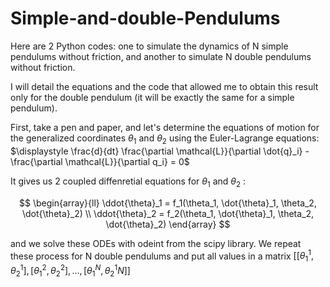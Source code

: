 # Simple-and-double-Pendulums
Here are 2 Python codes: one to simulate the dynamics of N simple pendulums without friction, and another to simulate N double pendulums without friction.

I will detail the equations and the code that allowed me to obtain this result only for the double pendulum (it will be exactly the same for a simple pendulum).

First, take a pen and paper, and let's determine the equations of motion for the generalized coordinates $\theta_1$ and $\theta_2$ using the Euler-Lagrange equations: $\displaystyle \frac{d}{dt} \frac{\partial \mathcal{L}}{\partial \dot{q}_i} - \frac{\partial \mathcal{L}}{\partial q_i} = 0$

It gives us 2 coupled diffenretial equations for $\theta_1$ and $\theta_2$ :

$$
    \begin{array}{ll}
        \ddot{\theta}_1 = f_1(\theta_1, \dot{\theta}_1, \theta_2, \dot{\theta}_2) \\
        \ddot{\theta}_2 = f_2(\theta_1, \dot{\theta}_1, \theta_2, \dot{\theta}_2)
    \end{array}
$$

and we solve these ODEs with odeint from the scipy library. We repeat these process for N double pendulums and put all values in a matrix $[[\theta_1^1, \theta_2^1], [\theta_1^2, \theta_2^2], ..., [\theta_1^N, \theta_2^1N]]$

